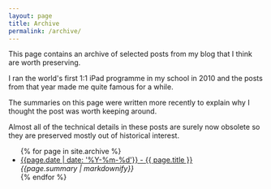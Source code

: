 ```yaml
---
layout: page
title: Archive
permalink: /archive/
---
```


This page contains an archive of selected posts from my blog that I think are worth preserving.

I ran the world's first 1:1 iPad programme in my school in 2010 and the posts from that year made me quite famous for a while.

The summaries on this page were written more recently to explain why I thought the post was worth keeping around.

Almost all of the technical details in these posts are surely now obsolete so they are preserved mostly out of historical interest.

<ul id="archivelist">
{% for page in site.archive %}
  <li class="archiveitem">
	<a href="{{ page.url }}">{{page.date | date: '%Y-%m-%d'}} - {{ page.title }}</a><br>
	<i>{{page.summary | markdownify}}</i>         
  </li>
{% endfor %}
</ul>
